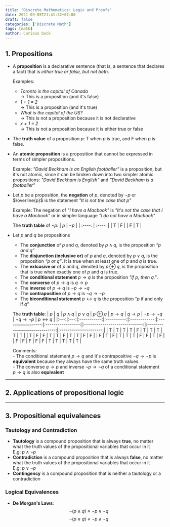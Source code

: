 ```yaml
---
title: "Discrete Mathematics: Logic and Proofs"
date: 2021-09-05T21:41:32+07:00
draft: false
categories: ['Discrete Math']
tags: [math]
author: Curious Duck
---
```


## 1. Propositions

- A **proposition** is a declarative sentence (that is, a sentence that declares a fact) that is *either true or false, but not both*.  

    Examples:  
    - *Toronto is the capital of Canada*  
    -> This is a proposition (and it's false)
    - *1 + 1 = 2*  
    -> This is a proposition (and it's true)
    - *What is the capital of the US?*  
    -> This is not a proposition because it is not declarative
    - *x + 1 = 2*  
    -> This is not a proposition because it is either true or false

- The **truth value** of a proposition $p$: T when $p$ is true, and F when $p$ is false.

- An **atomic proposition** is a proposition that cannot be expressed in terms of simpler propositions.  

    Example: *"David Beckham is an English footballer"* is a proposition, but it's not atomic, since it can be broken down into two simpler atomic propositions: *"David Beckham is English"* and *"David Beckham is a footballer"*

- Let $p$ be a proposition, the **negation** of $p$, denoted by $\neg{p}$ or $\overline{p}$ is the statement *"It is not the case that $p$"*

    Example: The negation of *"I have a Macbook"* is *"It's not the case that I have a Macbook"* or in simpler language *"I do not have a Macbook"*

    The **truth table** of $\neg{p}$:
    | $p$      | $\neg{p}$ |
    | :----:  | :----:  |
    | T     | F     |
    | F   | T      |

- Let $p$ and $q$ be propositions
    - The **conjunction** of $p$ and $q$, denoted by $p \land q$, is the proposition *“$p$ and $q$”*
    - The **disjunction (inclusive or)** of $p$ and $q$, denoted by $p \lor q$, is the proposition *“$p$ or $q$”*. It is true when at least one of $p$ and $q$ is true.
    - The **exlcusive or** of $p$ and $q$, denoted by $p \oplus q$, is the proposition that is true when exactly one of $p$ and $q$ is true.
    - The **conditional statement** $p \rightarrow q$ is the proposition *"if $p$, then $q$."*.
    - The **converse** of $p \rightarrow q$ is $q \rightarrow p$
    - The **inverse** of $p \rightarrow q$ is $\neg{p} \rightarrow \neg{q}$
    - The **contrapositive** of $p \rightarrow q$ is $\neg{q} \rightarrow \neg{p}$
    - The **biconditional statement** $p \leftrightarrow q$ is the proposition “$p$ if and only if $q$”

    The **truth table**:
    | $p$ | $q$ | $p \land q$ | $p \lor q$ | $p \oplus q$ | $p \rightarrow q$ | $q \rightarrow p$ | $\neg{p} \rightarrow \neg{q}$ | $\neg{q} \rightarrow \neg{p}$ | $p \leftrightarrow q$ |
    |:---:|:---:|:-----------:|:----------:|:------------:|:-----------------:|:-----------------:|:-----------------------------:|:-----------------------------:|:---------------------:|
    |  T  |  T  | T           |      T     |       F      |         T         |         T         |               T               |               T               |           T           |
    |  T  |  F  | F           |      T     |       T      |         F         |         T         |               T               |               F               |           F           |
    |  F  |  T  | F           |      T     |       T      |         T         |         F         |               F               |               T               |           F           |
    |  F  |  F  | F           |      F     |       F      |         T         |         T         |               T               |               T               |           T           |

    Comments:  
        - The conditional statement $p \rightarrow q$ and it's contrapositive $\neg{q} \rightarrow \neg{p}$ is **equivalent** because they always have the same truth values  
        - The converse $q \rightarrow p$ and inverse $\neg{p} \rightarrow \neg{q}$ of a conditional statement $p \rightarrow q$ is also **equivalent**

----

## 2. Applications of propositional logic
----

## 3. Propositional equivalences

### Tautology and Contradiction

- **Tautology** is a compound proposition that is always **true**, no matter what the truth values of the propositional variables that occur in it  
    E.g: $p \land \neg{p}$
- **Contradiction** is a compound proposition that is always **false**, no matter what the truth values of the propositional variables that occur in it  
    E.g: $p \lor \neg{p}$
- **Contingency** is a compound proposition that is neither a tautology or a contradiction


### Logical Equivalences

- **De Morgan's Laws**:
$$ \neg{(p \land q)} \equiv \neg{p} \lor \neg{q} $$
$$ \neg{(p \lor q)} \equiv \neg{p} \land \neg{q} $$
